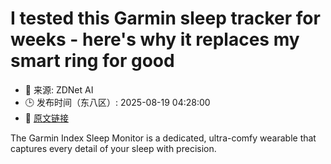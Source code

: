 # I tested this Garmin sleep tracker for weeks - here's why it replaces my smart ring for good
- 📅 来源: ZDNet AI
- 🕒 发布时间（东八区）: 2025-08-19 04:28:00
- 🔗 [原文链接](https://www.zdnet.com/article/i-tested-this-garmin-sleep-tracker-for-weeks-heres-why-it-replaces-my-smart-ring-for-good/)

The Garmin Index Sleep Monitor is a dedicated, ultra-comfy wearable that captures every detail of your sleep with precision.